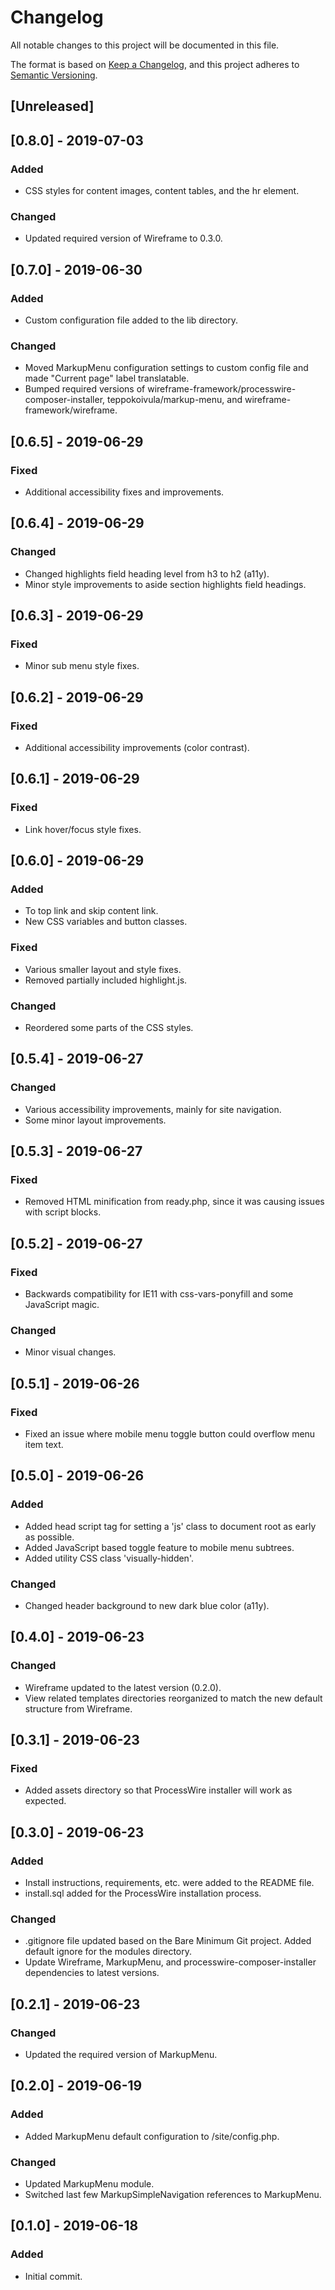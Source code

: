 # Changelog

All notable changes to this project will be documented in this file.

The format is based on [Keep a Changelog](https://keepachangelog.com/en/1.0.0/),
and this project adheres to [Semantic Versioning](https://semver.org/spec/v2.0.0.html).

## [Unreleased]

## [0.8.0] - 2019-07-03

### Added
- CSS styles for content images, content tables, and the hr element.

### Changed
- Updated required version of Wireframe to 0.3.0.

## [0.7.0] - 2019-06-30

### Added
- Custom configuration file added to the lib directory.

### Changed
- Moved MarkupMenu configuration settings to custom config file and made "Current page" label translatable.
- Bumped required versions of wireframe-framework/processwire-composer-installer, teppokoivula/markup-menu, and wireframe-framework/wireframe.

## [0.6.5] - 2019-06-29

### Fixed
- Additional accessibility fixes and improvements.

## [0.6.4] - 2019-06-29

### Changed
- Changed highlights field heading level from h3 to h2 (a11y).
- Minor style improvements to aside section highlights field headings.

## [0.6.3] - 2019-06-29

### Fixed
- Minor sub menu style fixes.

## [0.6.2] - 2019-06-29

### Fixed
- Additional accessibility improvements (color contrast).

## [0.6.1] - 2019-06-29

### Fixed
- Link hover/focus style fixes.

## [0.6.0] - 2019-06-29

### Added
- To top link and skip content link.
- New CSS variables and button classes.

### Fixed
- Various smaller layout and style fixes.
- Removed partially included highlight.js.

### Changed
- Reordered some parts of the CSS styles.

## [0.5.4] - 2019-06-27

### Changed
- Various accessibility improvements, mainly for site navigation.
- Some minor layout improvements.

## [0.5.3] - 2019-06-27

### Fixed
- Removed HTML minification from ready.php, since it was causing issues with script blocks.

## [0.5.2] - 2019-06-27

### Fixed
- Backwards compatibility for IE11 with css-vars-ponyfill and some JavaScript magic.

### Changed
- Minor visual changes.

## [0.5.1] - 2019-06-26

### Fixed
- Fixed an issue where mobile menu toggle button could overflow menu item text.

## [0.5.0] - 2019-06-26

### Added
- Added head script tag for setting a 'js' class to document root as early as possible.
- Added JavaScript based toggle feature to mobile menu subtrees.
- Added utility CSS class 'visually-hidden'.

### Changed
- Changed header background to new dark blue color (a11y).

## [0.4.0] - 2019-06-23

### Changed
- Wireframe updated to the latest version (0.2.0).
- View related templates directories reorganized to match the new default structure from Wireframe.

## [0.3.1] - 2019-06-23

### Fixed
- Added assets directory so that ProcessWire installer will work as expected.

## [0.3.0] - 2019-06-23

### Added
- Install instructions, requirements, etc. were added to the README file.
- install.sql added for the ProcessWire installation process.

### Changed
- .gitignore file updated based on the Bare Minimum Git project. Added default ignore for the modules directory.
- Update Wireframe, MarkupMenu, and processwire-composer-installer dependencies to latest versions.

## [0.2.1] - 2019-06-23

### Changed
- Updated the required version of MarkupMenu.

## [0.2.0] - 2019-06-19

### Added
- Added MarkupMenu default configuration to /site/config.php.

### Changed
- Updated MarkupMenu module.
- Switched last few MarkupSimpleNavigation references to MarkupMenu.

## [0.1.0] - 2019-06-18

### Added
- Initial commit.
